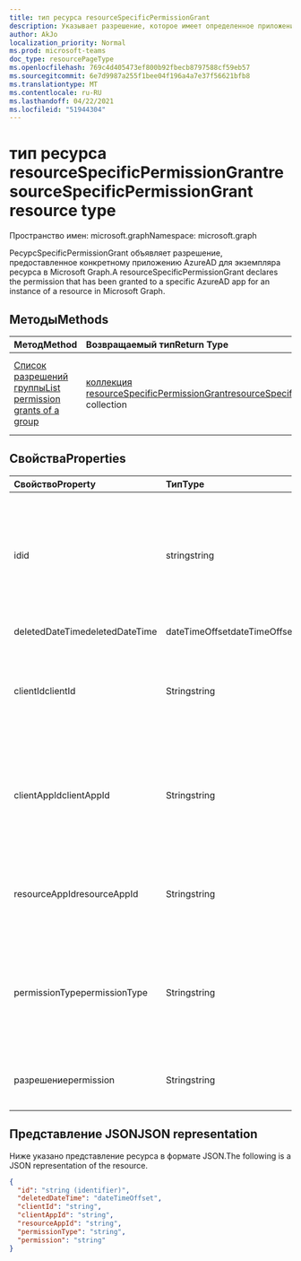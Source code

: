 ```yaml
---
title: тип ресурса resourceSpecificPermissionGrant
description: Указывает разрешение, которое имеет определенное приложение Azure AD.
author: AkJo
localization_priority: Normal
ms.prod: microsoft-teams
doc_type: resourcePageType
ms.openlocfilehash: 769c4d405473ef800b92fbecb8797588cf59eb57
ms.sourcegitcommit: 6e7d9987a255f1bee04f196a4a7e37f56621bfb8
ms.translationtype: MT
ms.contentlocale: ru-RU
ms.lasthandoff: 04/22/2021
ms.locfileid: "51944304"
---
```

# <a name="resourcespecificpermissiongrant-resource-type"></a><span data-ttu-id="49e7d-103">тип ресурса resourceSpecificPermissionGrant</span><span class="sxs-lookup"><span data-stu-id="49e7d-103">resourceSpecificPermissionGrant resource type</span></span>

<span data-ttu-id="49e7d-104">Пространство имен: microsoft.graph</span><span class="sxs-lookup"><span data-stu-id="49e7d-104">Namespace: microsoft.graph</span></span>

<span data-ttu-id="49e7d-105">РесурсSpecificPermissionGrant объявляет разрешение, предоставленное конкретному приложению AzureAD для экземпляра ресурса в Microsoft Graph.</span><span class="sxs-lookup"><span data-stu-id="49e7d-105">A resourceSpecificPermissionGrant declares the permission that has been granted to a specific AzureAD app for an instance of a resource in Microsoft Graph.</span></span>

## <a name="methods"></a><span data-ttu-id="49e7d-106">Методы</span><span class="sxs-lookup"><span data-stu-id="49e7d-106">Methods</span></span>

|  <span data-ttu-id="49e7d-107">Метод</span><span class="sxs-lookup"><span data-stu-id="49e7d-107">Method</span></span>                                                                   |  <span data-ttu-id="49e7d-108">Возвращаемый тип</span><span class="sxs-lookup"><span data-stu-id="49e7d-108">Return Type</span></span>                                                                     | <span data-ttu-id="49e7d-109">Описание</span><span class="sxs-lookup"><span data-stu-id="49e7d-109">Description</span></span>                                                  | 
| :------------------------------------------------------------------------ | :------------------------------------------------------------------------------- | :----------------------------------------------------------- |
|[<span data-ttu-id="49e7d-110">Список разрешений группы</span><span class="sxs-lookup"><span data-stu-id="49e7d-110">List permission grants of a group</span></span>](../api/group-list-permissiongrants.md) | <span data-ttu-id="49e7d-111">[коллекция resourceSpecificPermissionGrant](resourcespecificpermissiongrant.md)</span><span class="sxs-lookup"><span data-stu-id="49e7d-111">[resourceSpecificPermissionGrant](resourcespecificpermissiongrant.md) collection</span></span> | <span data-ttu-id="49e7d-112">Список разрешений, предоставленных в определенной группе.</span><span class="sxs-lookup"><span data-stu-id="49e7d-112">List permissions that have been granted in a specific group.</span></span> |

## <a name="properties"></a><span data-ttu-id="49e7d-113">Свойства</span><span class="sxs-lookup"><span data-stu-id="49e7d-113">Properties</span></span>

| <span data-ttu-id="49e7d-114">Свойство</span><span class="sxs-lookup"><span data-stu-id="49e7d-114">Property</span></span>        | <span data-ttu-id="49e7d-115">Тип</span><span class="sxs-lookup"><span data-stu-id="49e7d-115">Type</span></span>          | <span data-ttu-id="49e7d-116">Описание</span><span class="sxs-lookup"><span data-stu-id="49e7d-116">Description</span></span>                                                                           |
| :-------------- | :------------ | :------------------------------------------------------------------------------------ |
| <span data-ttu-id="49e7d-117">id</span><span class="sxs-lookup"><span data-stu-id="49e7d-117">id</span></span>              | <span data-ttu-id="49e7d-118">string</span><span class="sxs-lookup"><span data-stu-id="49e7d-118">string</span></span>        | <span data-ttu-id="49e7d-119">Уникальный идентификатор гранта разрешений, определяемого конкретными ресурсами.</span><span class="sxs-lookup"><span data-stu-id="49e7d-119">The unique identifier of the resource-specific permission grant.</span></span> <span data-ttu-id="49e7d-120">Только для чтения.</span><span class="sxs-lookup"><span data-stu-id="49e7d-120">Read-only.</span></span>           |
| <span data-ttu-id="49e7d-121">deletedDateTime</span><span class="sxs-lookup"><span data-stu-id="49e7d-121">deletedDateTime</span></span> | <span data-ttu-id="49e7d-122">dateTimeOffset</span><span class="sxs-lookup"><span data-stu-id="49e7d-122">dateTimeOffset</span></span>| <span data-ttu-id="49e7d-123">Не используется.</span><span class="sxs-lookup"><span data-stu-id="49e7d-123">Not used.</span></span>                                                                             |
| <span data-ttu-id="49e7d-124">clientId</span><span class="sxs-lookup"><span data-stu-id="49e7d-124">clientId</span></span>        | <span data-ttu-id="49e7d-125">String</span><span class="sxs-lookup"><span data-stu-id="49e7d-125">string</span></span>        | <span data-ttu-id="49e7d-126">ID приложения Azure AD, которое было предоставлено доступ.</span><span class="sxs-lookup"><span data-stu-id="49e7d-126">ID of the Azure AD app that has been granted access.</span></span> <span data-ttu-id="49e7d-127">Только для чтения.</span><span class="sxs-lookup"><span data-stu-id="49e7d-127">Read-only.</span></span>                            |
| <span data-ttu-id="49e7d-128">clientAppId</span><span class="sxs-lookup"><span data-stu-id="49e7d-128">clientAppId</span></span>     | <span data-ttu-id="49e7d-129">String</span><span class="sxs-lookup"><span data-stu-id="49e7d-129">string</span></span>        | <span data-ttu-id="49e7d-130">ID директора службы приложения Azure AD, которое было предоставлено доступ.</span><span class="sxs-lookup"><span data-stu-id="49e7d-130">ID of the service principal of the Azure AD app that has been granted access.</span></span> <span data-ttu-id="49e7d-131">Только для чтения.</span><span class="sxs-lookup"><span data-stu-id="49e7d-131">Read-only.</span></span>   |
| <span data-ttu-id="49e7d-132">resourceAppId</span><span class="sxs-lookup"><span data-stu-id="49e7d-132">resourceAppId</span></span>   | <span data-ttu-id="49e7d-133">String</span><span class="sxs-lookup"><span data-stu-id="49e7d-133">string</span></span>        | <span data-ttu-id="49e7d-134">ID приложения Azure AD, на который размещен ресурс.</span><span class="sxs-lookup"><span data-stu-id="49e7d-134">ID of the Azure AD app that is hosting the resource.</span></span> <span data-ttu-id="49e7d-135">Только для чтения.</span><span class="sxs-lookup"><span data-stu-id="49e7d-135">Read-only.</span></span>                        |
| <span data-ttu-id="49e7d-136">permissionType</span><span class="sxs-lookup"><span data-stu-id="49e7d-136">permissionType</span></span>  | <span data-ttu-id="49e7d-137">String</span><span class="sxs-lookup"><span data-stu-id="49e7d-137">string</span></span>        | <span data-ttu-id="49e7d-138">Тип разрешения.</span><span class="sxs-lookup"><span data-stu-id="49e7d-138">The type of permission.</span></span> <span data-ttu-id="49e7d-139">Возможные значения: `Application`, `Delegated`.</span><span class="sxs-lookup"><span data-stu-id="49e7d-139">Possible values are: `Application`, `Delegated`.</span></span> <span data-ttu-id="49e7d-140">Только для чтения.</span><span class="sxs-lookup"><span data-stu-id="49e7d-140">Read-only.</span></span> |
| <span data-ttu-id="49e7d-141">разрешение</span><span class="sxs-lookup"><span data-stu-id="49e7d-141">permission</span></span>      | <span data-ttu-id="49e7d-142">String</span><span class="sxs-lookup"><span data-stu-id="49e7d-142">string</span></span>        | <span data-ttu-id="49e7d-143">Имя разрешения.</span><span class="sxs-lookup"><span data-stu-id="49e7d-143">The name of the permission.</span></span> <span data-ttu-id="49e7d-144">Только для чтения.</span><span class="sxs-lookup"><span data-stu-id="49e7d-144">Read-only.</span></span>                                                |

## <a name="json-representation"></a><span data-ttu-id="49e7d-145">Представление JSON</span><span class="sxs-lookup"><span data-stu-id="49e7d-145">JSON representation</span></span>

<span data-ttu-id="49e7d-146">Ниже указано представление ресурса в формате JSON.</span><span class="sxs-lookup"><span data-stu-id="49e7d-146">The following is a JSON representation of the resource.</span></span>

<!-- {
  "blockType": "resource",
  "keyProperty": "id",
  "@odata.type": "microsoft.graph.resourceSpecificPermissionGrant"
}-->

```json
{
  "id": "string (identifier)",
  "deletedDateTime": "dateTimeOffset",
  "clientId": "string",
  "clientAppId": "string",
  "resourceAppId": "string",
  "permissionType": "string",
  "permission": "string"
}
```